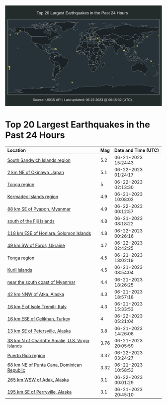 ![Map](./map.png)

# Top 20 Largest Earthquakes in the Past 24 Hours

| Location | Mag | Date and Time (UTC) |
|:---|:---|:---|
| [South Sandwich Islands region](https://earthquake.usgs.gov/earthquakes/eventpage/us7000ka4s) | 5.2 | 06-21-2023 15:24:43 |
| [2 km NE of Okinawa, Japan](https://earthquake.usgs.gov/earthquakes/eventpage/us7000ka8v) | 5.1 | 06-22-2023 01:24:17 |
| [Tonga region](https://earthquake.usgs.gov/earthquakes/eventpage/us7000ka8y) | 5 | 06-22-2023 02:13:30 |
| [Kermadec Islands region](https://earthquake.usgs.gov/earthquakes/eventpage/us7000ka2k) | 4.9 | 06-21-2023 10:08:02 |
| [88 km SE of Pyapon, Myanmar](https://earthquake.usgs.gov/earthquakes/eventpage/us7000ka8l) | 4.9 | 06-22-2023 00:12:57 |
| [south of the Fiji Islands](https://earthquake.usgs.gov/earthquakes/eventpage/us7000ka1q) | 4.8 | 06-21-2023 08:18:22 |
| [118 km ESE of Honiara, Solomon Islands](https://earthquake.usgs.gov/earthquakes/eventpage/us7000ka8n) | 4.8 | 06-22-2023 00:26:16 |
| [49 km SW of Foros, Ukraine](https://earthquake.usgs.gov/earthquakes/eventpage/us7000ka91) | 4.7 | 06-22-2023 02:42:25 |
| [Tonga region](https://earthquake.usgs.gov/earthquakes/eventpage/us7000ka67) | 4.5 | 06-21-2023 18:02:19 |
| [Kuril Islands](https://earthquake.usgs.gov/earthquakes/eventpage/us7000ka1z) | 4.5 | 06-21-2023 08:54:04 |
| [near the south coast of Myanmar](https://earthquake.usgs.gov/earthquakes/eventpage/us7000ka6a) | 4.4 | 06-21-2023 18:26:25 |
| [42 km NNW of Atka, Alaska](https://earthquake.usgs.gov/earthquakes/eventpage/us7000ka6c) | 4.3 | 06-21-2023 18:57:18 |
| [16 km E of Isole Tremiti, Italy](https://earthquake.usgs.gov/earthquakes/eventpage/us7000ka4t) | 4.3 | 06-21-2023 15:33:53 |
| [16 km ESE of Çelikhan, Turkey](https://earthquake.usgs.gov/earthquakes/eventpage/us7000ka9f) | 4 | 06-22-2023 05:21:04 |
| [13 km SE of Petersville, Alaska](https://earthquake.usgs.gov/earthquakes/eventpage/ak0237woxclz) | 3.8 | 06-21-2023 14:26:08 |
| [38 km N of Charlotte Amalie, U.S. Virgin Islands](https://earthquake.usgs.gov/earthquakes/eventpage/pr2023172000) | 3.76 | 06-21-2023 20:05:59 |
| [Puerto Rico region](https://earthquake.usgs.gov/earthquakes/eventpage/pr71414348) | 3.37 | 06-22-2023 03:24:27 |
| [68 km NE of Punta Cana, Dominican Republic](https://earthquake.usgs.gov/earthquakes/eventpage/pr71414248) | 3.32 | 06-21-2023 10:58:53 |
| [265 km WSW of Adak, Alaska](https://earthquake.usgs.gov/earthquakes/eventpage/ak0237y3zbg0) | 3.1 | 06-22-2023 00:01:29 |
| [195 km SE of Perryville, Alaska](https://earthquake.usgs.gov/earthquakes/eventpage/ak0237wsm1g9) | 3.1 | 06-21-2023 20:45:10 |
